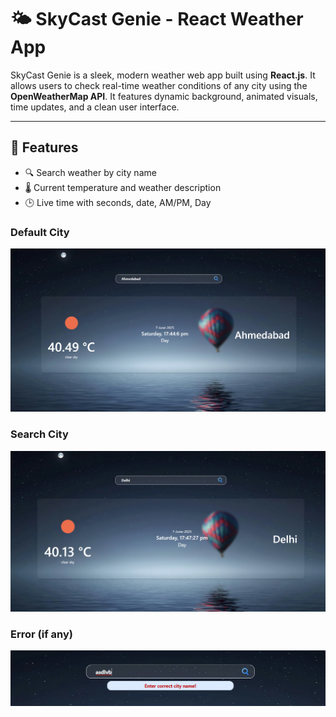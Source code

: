 # 🌤️ SkyCast Genie - React Weather App

SkyCast Genie is a sleek, modern weather web app built using **React.js**. It allows users to check real-time weather conditions of any city using the **OpenWeatherMap API**. It features dynamic background, animated visuals, time updates, and a clean user interface.

---

## 🚀 Features

- 🔍 Search weather by city name
- 🌡️ Current temperature and weather description
- 🕒 Live time with seconds, date, AM/PM, Day

### Default City

![alt text](image.png)

### Search City

![alt text](image-1.png)

### Error (if any)

![alt text](image-2.png)
